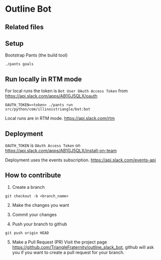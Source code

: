 # Outline Bot

## Related files

## Setup
Bootstrap Pants (the build tool)
```
./pants goals
```

## Run locally in RTM mode
For local runs the token is
`Bot User OAuth Access Token` from https://api.slack.com/apps/AB1GJ5QLX/oauth
```
OAUTH_TOKEN=<token> ./pants run src/python/com/illinoistriangle/bot:bot
```
Local runs are in RTM mode. https://api.slack.com/rtm

## Deployment
`OAUTH_TOKEN` is `OAuth Access Token` on https://api.slack.com/apps/AB1GJ5QLX/install-on-team

Deployment uses the events subscription. https://api.slack.com/events-api

## How to contribute

1. Create a branch
```
git checkout -b <branch_name>
```

2. Make the changes you want

3. Commit your changes

4. Push your branch to github
```
git push origin HEAD
```

5. Make a Pull Request (PR)
Visit the project page https://github.com/TriangleFraternity/outline_slack_bot,
github will ask you if you want to create a pull request for your branch.